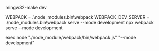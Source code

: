 mingw32-make dev

WEBPACK = .\node_modules\.bin\webpack
WEBPACK_DEV_SERVER = .\node_modules\.bin\webpack serve --mode development
npx webpack serve --mode development

exec node "./node_module/webpack/bin/webpack.js" "--mode development"
